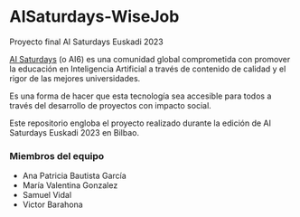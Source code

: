# AISaturdays-WiseJob
Proyecto final AI Saturdays Euskadi 2023

[AI Saturdays](https://saturdays.ai/) (o AI6) es una comunidad global comprometida con promover la educación en Inteligencia Artificial a través de contenido de calidad y el rigor de las mejores universidades.

Es una forma de hacer que esta tecnología sea accesible para todos a través del desarrollo de proyectos con impacto social.

Este repositorio engloba el proyecto realizado durante la edición de AI Saturdays Euskadi 2023 en Bilbao.

### Miembros del equipo

- Ana Patricia Bautista García
- María Valentina Gonzalez
- Samuel Vidal 
- Victor Barahona
